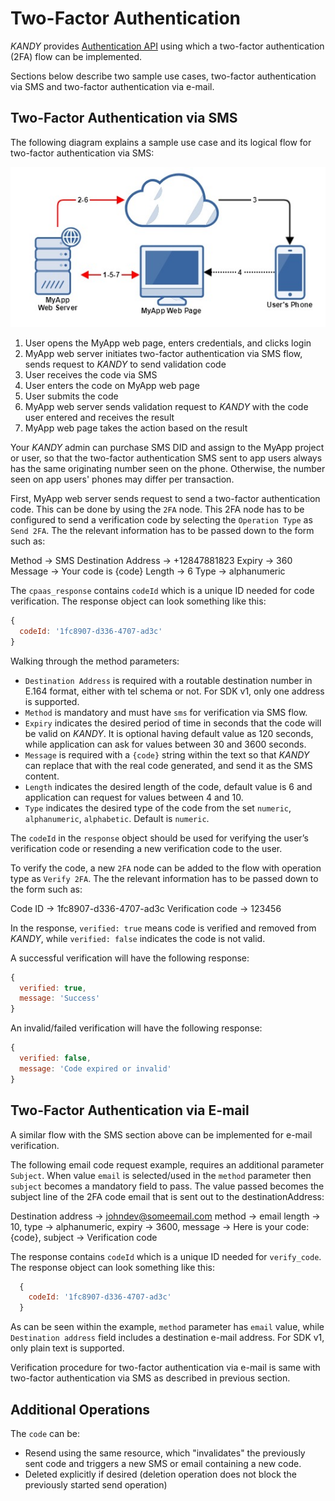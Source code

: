 # Two-Factor Authentication
$KANDY$ provides [Authentication API](/developer/references/nodered/1.0.0#twofactor-send-code) using which a two-factor authentication (2FA) flow can be implemented.

Sections below describe two sample use cases, two-factor authentication via SMS and two-factor authentication via e-mail.

## Two-Factor Authentication via SMS
The following diagram explains a sample use case and its logical flow for two-factor authentication via SMS:

![2FA via SMS flow](2fa-flow.png)

1. User opens the MyApp web page, enters credentials, and clicks login
2. MyApp web server initiates two-factor authentication via SMS flow, sends request to $KANDY$ to send validation code
3. User receives the code via SMS
4. User enters the code on MyApp web page
5. User submits the code
6. MyApp web server sends validation request to $KANDY$ with the code user entered and receives the result
7. MyApp web page takes the action based on the result

Your $KANDY$ admin can purchase SMS DID and assign to the MyApp project or user, so that the two-factor authentication SMS sent to app users always has the same originating number seen on the phone. Otherwise, the number seen on app users' phones may differ per transaction.

First, MyApp web server sends request to send a two-factor authentication code. This can be done by using the `2FA` node. This 2FA node has to be configured to send a verification code by selecting the `Operation Type` as `Send 2FA`. The the relevant information has to be passed down to the form such as:

Method -> SMS
Destination Address -> +12847881823
Expiry -> 360
Message -> Your code is {code}
Length -> 6
Type -> alphanumeric

The `cpaas_response` contains `codeId` which is a unique ID needed for code verification. The response object can look something like this:
```js
{
  codeId: '1fc8907-d336-4707-ad3c'
}
```

Walking through the method parameters:

+ `Destination Address` is required with a routable destination number in E.164 format, either with tel schema or not. For SDK v1, only one address is supported.
+ `Method` is mandatory and must have `sms` for verification via SMS flow.
+ `Expiry` indicates the desired period of time in seconds that the code will be valid on $KANDY$. It is optional having default value as 120 seconds, while application can ask for values between 30 and 3600 seconds.
+ `Message` is required with a `{code}` string within the text so that $KANDY$ can replace that with the real code generated, and send it as the SMS content.
+ `Length` indicates the desired length of the code, default value is 6 and application can request for values between 4 and 10.
+ `Type` indicates the desired type of the code from the set `numeric`, `alphanumeric`, `alphabetic`. Default is `numeric`.

The `codeId` in the `response` object should be used for verifying the user’s verification code or resending a new verification code to the user.

To verify the code, a new `2FA` node can be added to the flow with operation type as `Verify 2FA`. The the relevant information has to be passed down to the form such as:

Code ID -> 1fc8907-d336-4707-ad3c
Verification code -> 123456

In the response, `verified: true` means code is verified and removed from $KANDY$, while `verified: false` indicates the code is not valid.

A successful verification will have the following response:
```js
{
  verified: true,
  message: 'Success'
}
```
An invalid/failed verification will have the following response:
```js
{
  verified: false,
  message: 'Code expired or invalid'
}
```

## Two-Factor Authentication via E-mail
A similar flow with the SMS section above can be implemented for e-mail verification.

The following email code request example, requires an additional parameter `Subject`. When value `email` is selected/used in the `method` parameter then `subject` becomes a mandatory field to pass. The value passed becomes the subject line of the 2FA code email that is sent out to the destinationAddress:

Destination address -> johndev@someemail.com
method -> email
length -> 10,
type -> alphanumeric,
expiry -> 3600,
message -> Here is your code: {code},
subject -> Verification code

The response contains `codeId` which is a unique ID needed for `verify_code`. The response object can look something like this:
```js
  {
    codeId: '1fc8907-d336-4707-ad3c'
  }
```

As can be seen within the example, `method` parameter has `email` value, while `Destination address` field includes a destination e-mail address. For SDK v1, only plain text is supported.

Verification procedure for two-factor authentication via e-mail is same with two-factor authentication via SMS as described in previous section.

## Additional Operations
The `code` can be:

+ Resend using the same resource, which "invalidates" the previously sent code and triggers a new SMS or email containing a new code.
+ Deleted explicitly if desired (deletion operation does not block the previously started send operation)
